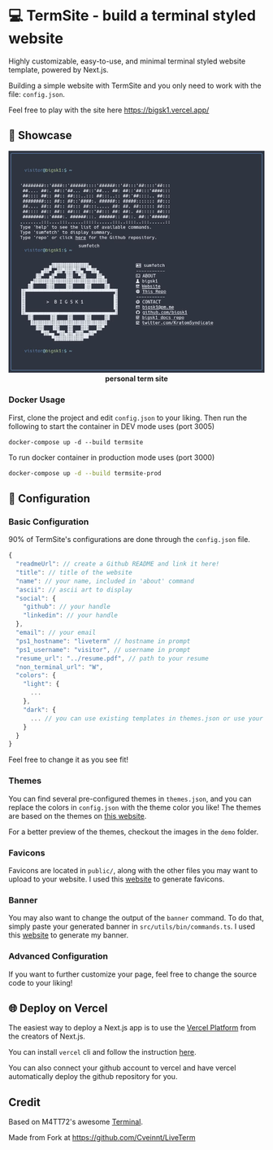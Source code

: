 # 💻 TermSite - build a terminal styled website

Highly customizable, easy-to-use, and minimal terminal styled website template, powered by Next.js.

Building a simple website with TermSite and you only need to work with the file: `config.json`. 


Feel free to play with the site here https://bigsk1.vercel.app/

## 📸 Showcase

<p align="center">
<img src="./demo/sk1.jpg" width="600"><br>
<strong>personal term site</strong>
</p>


### Docker Usage

First, clone the project and edit `config.json` to your liking. Then run the following to start the container in DEV mode uses (port 3005)

```shell
docker-compose up -d --build termsite
```

To run docker container in production mode uses (port 3000)

```bash
docker-compose up -d --build termsite-prod
```

## 📄 Configuration

### Basic Configuration

90% of TermSite's configurations are done through the `config.json` file.

```javascript
{
  "readmeUrl": // create a Github README and link it here!
  "title": // title of the website
  "name": // your name, included in 'about' command
  "ascii": // ascii art to display
  "social": {
    "github": // your handle
    "linkedin": // your handle
  },
  "email": // your email
  "ps1_hostname": "liveterm" // hostname in prompt
  "ps1_username": "visitor", // username in prompt
  "resume_url": "../resume.pdf", // path to your resume
  "non_terminal_url": "W",
  "colors": {
    "light": {
      ...
    },
    "dark": {
      ... // you can use existing templates in themes.json or use your own!
    }
  }
}
```

Feel free to change it as you see fit!

### Themes

You can find several pre-configured themes in `themes.json`, and you can replace the colors in `config.json` with the theme color you like! The themes are based on the themes on [this website](https://glitchbone.github.io/vscode-base16-term/#/).

For a better preview of the themes, checkout the images in the `demo` folder.

### Favicons

Favicons are located in `public/`, along with the other files you may want to upload to your website. I used this [website](https://www.favicon-generator.org/) to generate favicons.

### Banner

You may also want to change the output of the `banner` command. To do that, simply paste your generated banner in `src/utils/bin/commands.ts`. I used this [website](https://manytools.org/hacker-tools/ascii-banner/) to generate my banner.

### Advanced Configuration

If you want to further customize your page, feel free to change the source code to your liking!

## 🌐 Deploy on Vercel

The easiest way to deploy a Next.js app is to use the [Vercel Platform](https://vercel.com/) from the creators of Next.js.

You can install `vercel` cli and follow the instruction [here](https://vercel.com/docs/concepts/deployments/overview).

You can also connect your github account to vercel and have vercel automatically deploy the github repository for you.


## Credit

Based on M4TT72's awesome [Terminal](https://github.com/m4tt72/terminal).

Made from Fork at https://github.com/Cveinnt/LiveTerm
